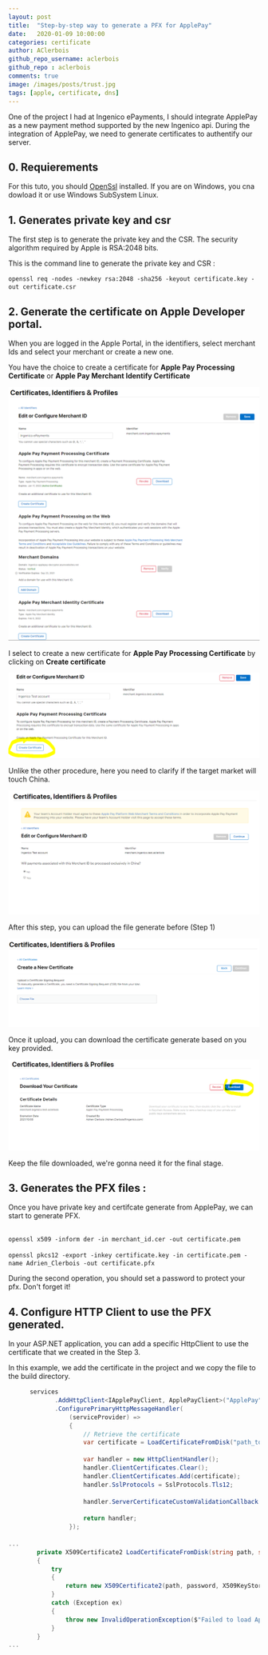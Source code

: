 ```yaml
---
layout: post
title:  "Step-by-step way to generate a PFX for ApplePay"
date:   2020-01-09 10:00:00
categories: certificate
author: AClerbois
github_repo_username: aclerbois
github_repo : aclerbois
comments: true
image: /images/posts/trust.jpg
tags: [apple, certificate, dns]
---
```


One of the project I had at Ingenico ePayments, I should integrate ApplePay as a new payment method supported by the new Ingenico api. 
During the integration of ApplePay, we need to generate certificates to authentify our server. 

<!--more-->

## 0. Requierements

For this tuto, you should [OpenSsl](https://www.openssl.org/) installed. If you are on Windows, you cna dowload it or use Windows SubSystem Linux.

## 1. Generates private key and csr
The first step is to generate the private key and the CSR. The security algorithm required by Apple is RSA:2048 bits.

This is the command line to generate the private key and CSR : 

```console 
openssl req -nodes -newkey rsa:2048 -sha256 -keyout certificate.key -out certificate.csr
```

## 2. Generate the certificate on Apple Developer portal. 

When you are logged in the Apple Portal, in the identifiers, select merchant Ids and select your merchant or create a new one. 

You have the choice to create a certificate for **Apple Pay Processing Certificate** or **Apple Pay Merchant Identify Certificate**

![Merchant Id configuration page](/images/posts/apple-pay-cert-00.png)

I select to create a new certificate for **Apple Pay Processing Certificate** by clicking on **Create certificate**

![Merchant Id configuration page](/images/posts/apple-pay-cert-01.png)

Unlike the other procedure, here you need to clarify if the target market will touch China.

![Merchant Id configuration page](/images/posts/apple-pay-cert-02.png)

After this step, you can upload the file generate before (Step 1)

![Merchant Id configuration page](/images/posts/apple-pay-cert-03.png)

Once it upload, you can download the certificate generate based on you key provided. 

![Merchant Id configuration page](/images/posts/apple-pay-cert-04.png)

Keep the file downloaded, we're gonna need it for the final stage.

## 3. Generates the PFX files :

Once you have private key and certifcate generate from ApplePay, we can start to generate PFX. 

```console 

openssl x509 -inform der -in merchant_id.cer -out certificate.pem

openssl pkcs12 -export -inkey certificate.key -in certificate.pem -name Adrien_Clerbois -out certificate.pfx
```

During the second operation, you should set a password to protect your pfx. Don't forget it!

## 4. Configure HTTP Client to use the PFX generated.

In your ASP.NET application, you can add a specific HttpClient to use the certificate that  we created in the Step 3.

In this example, we add the certificate in the project and we copy the file to the build directory.

```csharp
      services
             .AddHttpClient<IApplePayClient, ApplePayClient>("ApplePay")
             .ConfigurePrimaryHttpMessageHandler(
                 (serviceProvider) =>
                 {
                     // Retrieve the certificate
                     var certificate = LoadCertificateFromDisk("path_to_cetificate", "password set on step 3");

                     var handler = new HttpClientHandler();
                     handler.ClientCertificates.Clear();
                     handler.ClientCertificates.Add(certificate);
                     handler.SslProtocols = SslProtocols.Tls12;

                     handler.ServerCertificateCustomValidationCallback += (a, b, c, d) => true;

                     return handler;
                 });
                 
...
        private X509Certificate2 LoadCertificateFromDisk(string path, string password)
        {
            try
            {
                return new X509Certificate2(path, password, X509KeyStorageFlags.Exportable);
            }
            catch (Exception ex)
            {
                throw new InvalidOperationException($"Failed to load Apple Pay merchant certificate file from '{options.MerchantCertificateFileName}'.", ex);
            }
        }
...
```
